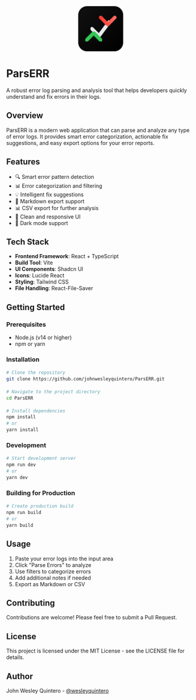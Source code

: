<div align="center">
  <img src="public/logo.svg" alt="ParsERR Logo" width="120" height="120" />
</div>

# ParsERR

A robust error log parsing and analysis tool that helps developers quickly understand and fix errors in their logs.

## Overview

ParsERR is a modern web application that can parse and analyze any type of error logs. It provides smart error categorization, actionable fix suggestions, and easy export options for your error reports.

## Features

- 🔍 Smart error pattern detection
- 📊 Error categorization and filtering
- 💡 Intelligent fix suggestions
- 📝 Markdown export support
- 📊 CSV export for further analysis
- 🎨 Clean and responsive UI
- 🌙 Dark mode support

## Tech Stack

- **Frontend Framework**: React + TypeScript
- **Build Tool**: Vite
- **UI Components**: Shadcn UI
- **Icons**: Lucide React
- **Styling**: Tailwind CSS
- **File Handling**: React-File-Saver

## Getting Started

### Prerequisites

- Node.js (v14 or higher)
- npm or yarn

### Installation

```bash
# Clone the repository
git clone https://github.com/johnwesleyquintero/ParsERR.git

# Navigate to the project directory
cd ParsERR

# Install dependencies
npm install
# or
yarn install
```

### Development

```bash
# Start development server
npm run dev
# or
yarn dev
```

### Building for Production

```bash
# Create production build
npm run build
# or
yarn build
```

## Usage

1. Paste your error logs into the input area
2. Click "Parse Errors" to analyze
3. Use filters to categorize errors
4. Add additional notes if needed
5. Export as Markdown or CSV

## Contributing

Contributions are welcome! Please feel free to submit a Pull Request.

## License

This project is licensed under the MIT License - see the LICENSE file for details.

## Author

John Wesley Quintero - [@wesleyquintero](https://twitter.com/wesleyquintero)
